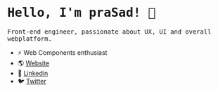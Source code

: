 <h1>
<samp>
Hello, I'm praSad! 👋
</h1>
<p>
<samp>  
Front-end engineer, passionate about UX, UI and overall webplatform.
</samp>
</p>

- ⚡ Web Components enthusiast
- 🌎 <a href="https://heyweb.dev">Website</a>
- 💼 <a href="https://www.linkedin.com/in/dsadhanala">Linkedin</a>
- 🐦 <a href="https://twitter.com/dsadhanala">Twitter</a>
